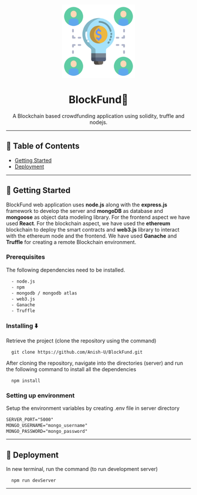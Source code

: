 <p align="center">
  <a href="" rel="noopener">
 <img width=200px height=200px src="./client/public/logo512.png" alt="BlockFund Logo"></a>
</p>

<h1 align="center">BlockFund💸</h1>


<p align="center"> A Blockchain based crowdfunding application using solidity, truffle and nodejs.
    <br> 
</p>

----

## 📝 Table of Contents

- [Getting Started](#getting_started)
- [Deployment](#deployment)

----


## 🏁 Getting Started <a name = "getting_started"></a>

BlockFund web application uses <b>node.js</b> along with the <b>express.js</b> framework to develop the server and <b>mongoDB</b> as database and <b>mongoose</b> as object data modeling library. For the frontend aspect we have used <b>React</b>. For the blockchain aspect, we have used the <b>ethereum</b> blockchain to deploy the smart contracts and <b>web3.js</b> library to interact with the ethereum node and the frontend. We have used <b>Ganache</b> and <b>Truffle</b> for creating a remote Blockchain environment.

### Prerequisites

The following dependencies need to be installed.

```
  - node.js
  - npm
  - mongodb / mongodb atlas
  - web3.js
  - Ganache
  - Truffle
```

### Installing ⬇️

Retrieve the project (clone the repository using the command)

  ```git
    git clone https://github.com/Anish-U/BlockFund.git
  ```

After cloning the repository, navigate into the directories (server) and run the following command to install all the dependencies 

  ```
    npm install
  ```

### Setting up environment

Setup the environment variables by creating .env file in server directory

  ```
  SERVER_PORT="5000"
  MONGO_USERNAME="mongo_username"
  MONGO_PASSWORD="mongo_password"

  ```

----

## 🚀 Deployment <a name = "deployment"></a>

In new terminal, run the command (to run development server)

  ```
    npm run devServer 
  ```

----
